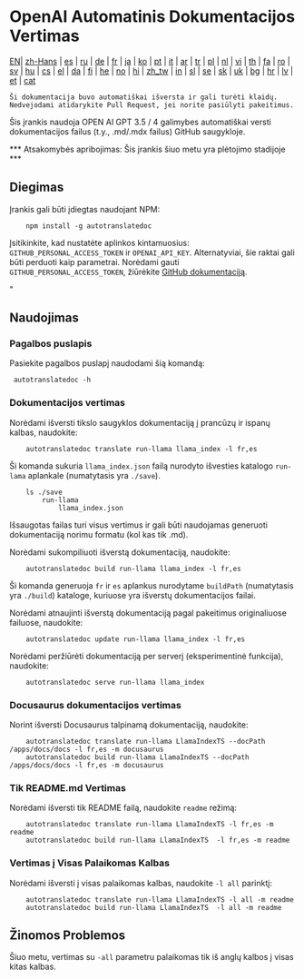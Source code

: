 
# OpenAI Automatinis Dokumentacijos Vertimas

[EN](./README.md)| [zh-Hans](/i18n/README_zh-Hans.md) | [es](/i18n/README_es.md) | [ru](/i18n/README_ru.md) | [de](/i18n/README_de.md) | [fr](/i18n/README_fr.md) | [ja](/i18n/README_ja.md) | [ko](/i18n/README_ko.md) | [pt](/i18n/README_pt.md) | [it](/i18n/README_it.md) | [ar](/i18n/README_ar.md) | [tr](/i18n/README_tr.md) | [pl](/i18n/README_pl.md) | [nl](/i18n/README_nl.md) | [vi](/i18n/README_vi.md) | [th](/i18n/README_th.md) | [fa](/i18n/README_fa.md) | [ro](/i18n/README_ro.md) | [sv](/i18n/README_sv.md) | [hu](/i18n/README_hu.md) | [cs](/i18n/README_cs.md) | [el](/i18n/README_el.md) | [da](/i18n/README_da.md) | [fi](/i18n/README_fi.md) | [he](/i18n/README_he.md) | [no](/i18n/README_no.md) | [hi](/i18n/README_hi.md) | [zh_tw](/i18n/README_zh_tw.md) | [in](/i18n/README_in.md) | [sl](/i18n/README_sl.md) | [se](/i18n/README_se.md) | [sk](/i18n/README_sk.md) | [uk](/i18n/README_uk.md) | [bg](/i18n/README_bg.md) | [hr](/i18n/README_hr.md) | [lv](/i18n/README_lv.md) | [et](/i18n/README_et.md) | [cat](/i18n/README_cat.md) 

```Ši dokumentacija buvo automatiškai išversta ir gali turėti klaidų. Nedvejodami atidarykite Pull Request, jei norite pasiūlyti pakeitimus.```


Šis įrankis naudoja OPEN AI GPT 3.5 / 4 galimybes automatiškai versti dokumentacijos failus (t.y., .md/.mdx failus) GitHub saugykloje.

*** Atsakomybės apribojimas: Šis įrankis šiuo metu yra plėtojimo stadijoje ***


## Diegimas

Įrankis gali būti įdiegtas naudojant NPM:


```
    npm install -g autotranslatedoc
```

Įsitikinkite, kad nustatėte aplinkos kintamuosius: `GITHUB_PERSONAL_ACCESS_TOKEN` ir `OPENAI_API_KEY`. Alternatyviai, šie raktai gali būti perduoti kaip parametrai. Norėdami gauti `GITHUB_PERSONAL_ACCESS_TOKEN`, žiūrėkite [GitHub dokumentaciją](https://docs.github.com/en/github/authenticating-to-github/creating-a-personal-access-token).


"
## Naudojimas


### Pagalbos puslapis
Pasiekite pagalbos puslapį naudodami šią komandą:
```
 autotranslatedoc -h
```
### Dokumentacijos vertimas

Norėdami išversti tikslo saugyklos dokumentaciją į prancūzų ir ispanų kalbas, naudokite:
```
    autotranslatedoc translate run-llama llama_index -l fr,es
```


Ši komanda sukuria `llama_index.json` failą nurodyto išvesties katalogo `run-lama` aplankale (numatytasis yra `./save`).
```
    ls ./save
        run-llama
            llama_index.json 
```
Išsaugotas failas turi visus vertimus ir gali būti naudojamas generuoti dokumentaciją norimu formatu (kol kas tik .md).

Norėdami sukompiliuoti išverstą dokumentaciją, naudokite:

```
    autotranslatedoc build run-llama llama_index -l fr,es
```


Ši komanda generuoja `fr` ir `es` aplankus nurodytame `buildPath` (numatytasis yra `./build`) kataloge, kuriuose yra išverstų dokumentacijos failai.

Norėdami atnaujinti išverstą dokumentaciją pagal pakeitimus originaliuose failuose, naudokite:

```
    autotranslatedoc update run-llama llama_index -l fr,es
```


Norėdami peržiūrėti dokumentaciją per serverį (eksperimentinė funkcija), naudokite:
```
    autotranslatedoc serve run-llama llama_index
```
### Docusaurus dokumentacijos vertimas

Norint išversti Docusaurus talpinamą dokumentaciją, naudokite:

```
    autotranslatedoc translate run-llama LlamaIndexTS --docPath /apps/docs/docs -l fr,es -m docusaurus
    autotranslatedoc build run-llama LlamaIndexTS --docPath /apps/docs/docs -l fr,es -m docusaurus
```
### Tik README.md Vertimas

Norėdami išversti tik README failą, naudokite `readme` režimą:

```
    autotranslatedoc translate run-llama LlamaIndexTS -l fr,es -m readme
    autotranslatedoc build run-llama LlamaIndexTS  -l fr,es -m readme
```
### Vertimas į Visas Palaikomas Kalbas

Norėdami išversti į visas palaikomas kalbas, naudokite `-l all` parinktį:

```
    autotranslatedoc translate run-llama LlamaIndexTS -l all -m readme
    autotranslatedoc build run-llama LlamaIndexTS  -l all -m readme
```
## Žinomos Problemos

Šiuo metu, vertimas su `-all` parametru palaikomas tik iš anglų kalbos į visas kitas kalbas.

